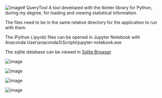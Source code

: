 ![image](https://github.com/user-attachments/assets/9d67ebfc-423e-41c8-9ede-7612e530f423)# QueryTool
A tool developed with the tkinter library for Python, during my degree, for loading and viewing statistical information.

The files need to be in the same relative directory for the application to run with them.

The iPython (.ipynb) files can be opened in Jupyter Notebook with Anaconda
User\anaconda3\Scripts\jupyter-notebook.exe

The sqlite database can be viewed in [Sqlite Browser](https://sqlitebrowser.org/)


![image](https://github.com/user-attachments/assets/0f1cd0dd-ecee-46df-8357-72ed692dfd5c)

![image](https://github.com/user-attachments/assets/5329a1fb-b073-4184-a037-c79844cbc364)

![image](https://github.com/user-attachments/assets/f7be0546-27b1-4dca-ad5a-8f6cc631e35b)

![image](https://github.com/user-attachments/assets/49154dbd-2543-4122-9bcb-637c71e0952e)
